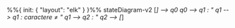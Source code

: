 %%{ init: { "layout": "elk" } }%%
stateDiagram-v2
    [*] --> q0
    q0 --> q1 : "
    q1 --> q1 : caractere ≠ "
    q1 --> q2 : "
    q2 --> [*]
